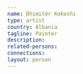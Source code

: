```yaml
---
name: Dhimitër Kokoshi
type: artist
country: Albania
tagline: Painter
description:
related-persons:
connections:
layout: person
---
```

